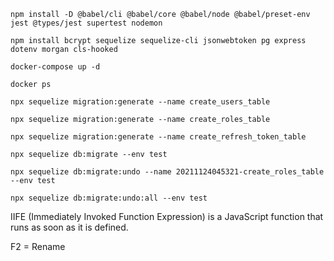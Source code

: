 ```
npm install -D @babel/cli @babel/core @babel/node @babel/preset-env jest @types/jest supertest nodemon
```

```
npm install bcrypt sequelize sequelize-cli jsonwebtoken pg express dotenv morgan cls-hooked 
```

```
docker-compose up -d
```

```
docker ps
```

```
npx sequelize migration:generate --name create_users_table

npx sequelize migration:generate --name create_roles_table

npx sequelize migration:generate --name create_refresh_token_table
```

```
npx sequelize db:migrate --env test
```

```
npx sequelize db:migrate:undo --name 20211124045321-create_roles_table --env test

npx sequelize db:migrate:undo:all --env test
```

IIFE (Immediately Invoked Function Expression) is a JavaScript function that runs as soon as it is defined.

F2 = Rename